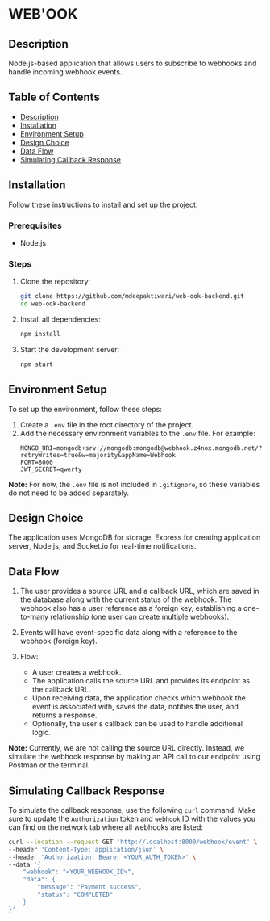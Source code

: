 # WEB'OOK

## Description

Node.js-based application that allows users to subscribe to webhooks and handle incoming webhook events.

## Table of Contents

- [Description](#description)
- [Installation](#installation)
- [Environment Setup](#environment-setup)
- [Design Choice](#design-choice)
- [Data Flow](#data-flow)
- [Simulating Callback Response](#simulating-callback-response)

## Installation

Follow these instructions to install and set up the project.

### Prerequisites

- Node.js

### Steps

1. Clone the repository:

   ```sh
   git clone https://github.com/mdeepaktiwari/web-ook-backend.git
   cd web-ook-backend
   ```

2. Install all dependencies:

   ```sh
   npm install
   ```

3. Start the development server:
   ```sh
   npm start
   ```

## Environment Setup

To set up the environment, follow these steps:

1. Create a `.env` file in the root directory of the project.
2. Add the necessary environment variables to the `.env` file. For example:
   ```env
   MONGO_URI=mongodb+srv://mongodb:mongodb@webhook.z4nox.mongodb.net/?retryWrites=true&w=majority&appName=Webhook
   PORT=8000
   JWT_SECRET=qwerty
   ```

**Note:** For now, the `.env` file is not included in `.gitignore`, so these variables do not need to be added separately.

## Design Choice

The application uses MongoDB for storage, Express for creating application server, Node.js, and Socket.io for real-time notifications.

## Data Flow

1. The user provides a source URL and a callback URL, which are saved in the database along with the current status of the webhook. The webhook also has a user reference as a foreign key, establishing a one-to-many relationship (one user can create multiple webhooks).

2. Events will have event-specific data along with a reference to the webhook (foreign key).

3. Flow:
   - A user creates a webhook.
   - The application calls the source URL and provides its endpoint as the callback URL.
   - Upon receiving data, the application checks which webhook the event is associated with, saves the data, notifies the user, and returns a response.
   - Optionally, the user's callback can be used to handle additional logic.

**Note:** Currently, we are not calling the source URL directly. Instead, we simulate the webhook response by making an API call to our endpoint using Postman or the terminal.

## Simulating Callback Response

To simulate the callback response, use the following `curl` command. Make sure to update the `Authorization` token and `webhook` ID with the values you can find on the network tab where all webhooks are listed:

```sh
curl --location --request GET 'http://localhost:8000/webhook/event' \
--header 'Content-Type: application/json' \
--header 'Authorization: Bearer <YOUR_AUTH_TOKEN>' \
--data '{
    "webhook": "<YOUR_WEBHOOK_ID>",
    "data": {
        "message": "Payment success",
        "status": "COMPLETED"
    }
}'
```
